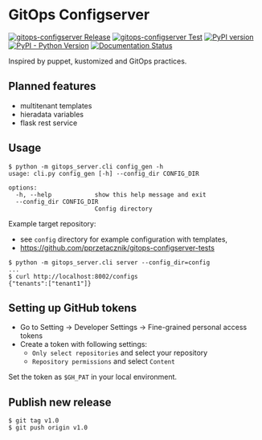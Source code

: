 # GitOps Configserver

[![gitops-configserver Release](https://github.com/pprzetacznik/gitops-configserver/actions/workflows/release.yml/badge.svg)](https://github.com/pprzetacznik/gitops-configserver/actions/workflows/release.yml)
[![gitops-configserver Test](https://github.com/pprzetacznik/gitops-configserver/actions/workflows/test.yml/badge.svg)](https://github.com/pprzetacznik/gitops-configserver/actions/workflows/test.yml)
[![PyPI version](https://badge.fury.io/py/gitops-configserver.svg)](https://pypi.org/project/gitops-configserver/)
[![PyPI - Python Version](https://img.shields.io/pypi/pyversions/gitops-configserver)](https://pypi.org/project/gitops-configserver/)
[![Documentation Status](https://readthedocs.org/projects/gitops-configserver/badge/?version=latest)](https://gitops-configserver.readthedocs.io/en/latest/?badge=latest)

Inspired by puppet, kustomized and GitOps practices.

## Planned features

* multitenant templates
* hieradata variables
* flask rest service

## Usage

```
$ python -m gitops_server.cli config_gen -h
usage: cli.py config_gen [-h] --config_dir CONFIG_DIR

options:
  -h, --help            show this help message and exit
  --config_dir CONFIG_DIR
                        Config directory
```

Example target repository:
* see `config` directory for example configuration with templates,
* https://github.com/pprzetacznik/gitops-configserver-tests

```
$ python -m gitops_server.cli server --config_dir=config
...
$ curl http://localhost:8002/configs
{"tenants":["tenant1"]}
```

## Setting up GitHub tokens

* Go to Setting -> Developer Settings -> Fine-grained personal access tokens
* Create a token with following settings:
  * `Only select repositories` and select your repository
  * `Repository permissions` and select `Content`

Set the token as `$GH_PAT` in your local environment.

## Publish new release

```
$ git tag v1.0
$ git push origin v1.0
```
